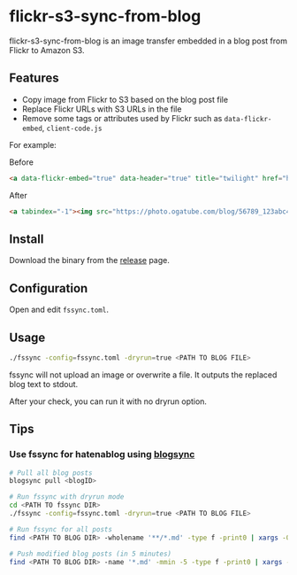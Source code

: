 # flickr-s3-sync-from-blog

flickr-s3-sync-from-blog is an image transfer embedded in a blog post from Flickr to Amazon S3.

## Features

- Copy image from Flickr to S3 based on the blog post file
- Replace Flickr URLs with S3 URLs in the file
- Remove some tags or attributes used by Flickr such as `data-flickr-embed`, `client-code.js`

For example:

Before 

```html
<a data-flickr-embed="true" data-header="true" title="twilight" href="https://www.flickr.com/photos/tsubasaogawa/123456789/in/dateposted-public/"><img src="https://c1.staticflickr.com/1/234/56789_123abc456def_c.jpg" alt="twilight" width="530" height="800" /></a><script async src="//embedr.flickr.com/assets/client-code.js" charset="utf-8"></script>
```

After

```html
<a tabindex="-1"><img src="https://photo.ogatube.com/blog/56789_123abc456def_c_c.jpg" alt="twilight" width="530" height="800" /></a>
```

## Install

Download the binary from the [release](https://github.com/tsubasaogawa/flickr-s3-sync-from-blog/releases) page.

## Configuration

Open and edit `fssync.toml`.

## Usage

```bash
./fssync -config=fssync.toml -dryrun=true <PATH TO BLOG FILE>
```

fssync will not upload an image or overwrite a file. It outputs the replaced blog text to stdout.

After your check, you can run it with no dryrun option.

## Tips

### Use fssync for hatenablog using [blogsync](https://github.com/x-motemen/blogsync)

```bash
# Pull all blog posts
blogsync pull <blogID>

# Run fssync with dryrun mode
cd <PATH TO fssync DIR>
./fssync -config=fssync.toml -dryrun=true <PATH TO BLOG FILE>

# Run fssync for all posts
find <PATH TO BLOG DIR> -wholename '**/*.md' -type f -print0 | xargs -0 -n1 ./fssync -config=fssync.toml

# Push modified blog posts (in 5 minutes)
find <PATH TO BLOG DIR> -name '*.md' -mmin -5 -type f -print0 | xargs -0 -n1 blogsync push
```
